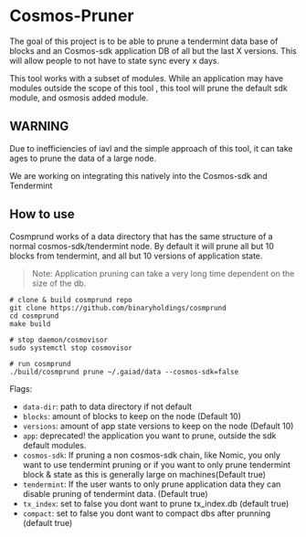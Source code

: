 # Cosmos-Pruner

The goal of this project is to be able to prune a tendermint data base of blocks and an Cosmos-sdk application DB of all but the last X versions. This will allow people to not have to state sync every x days. 

This tool works with a subset of modules. While an application may have modules outside the scope of this tool , this tool will prune the default sdk module, and osmosis added module. 

## WARNING

Due to inefficiencies of iavl and the simple approach of this tool, it can take ages to prune the data of a large node.  

We are working on integrating this natively into the Cosmos-sdk and Tendermint

## How to use

Cosmprund works of a data directory that has the same structure of a normal cosmos-sdk/tendermint node. By default it will prune all but 10 blocks from tendermint, and all but 10 versions of application state. 

> Note: Application pruning can take a very long time dependent on the size of the db. 


```
# clone & build cosmprund repo
git clone https://github.com/binaryholdings/cosmprund
cd cosmprund
make build

# stop daemon/cosmovisor
sudo systemctl stop cosmovisor

# run cosmprund 
./build/cosmprund prune ~/.gaiad/data --cosmos-sdk=false
```

Flags: 

- `data-dir`: path to data directory if not default
- `blocks`: amount of blocks to keep on the node (Default 10)
- `versions`: amount of app state versions to keep on the node (Default 10)
- `app`: deprecated! the application you want to prune, outside the sdk default modules.
- `cosmos-sdk`: If pruning a non cosmos-sdk chain, like Nomic, you only want to use tendermint pruning or if you want to only prune tendermint block & state as this is generally large on machines(Default true)
- `tendermint`: If the user wants to only prune application data they can disable pruning of tendermint data. (Default true)
- `tx_index`: set to false you dont want to prune tx_index.db (default true)
- `compact`: set to false you dont want to compact dbs after prunning (default true)
